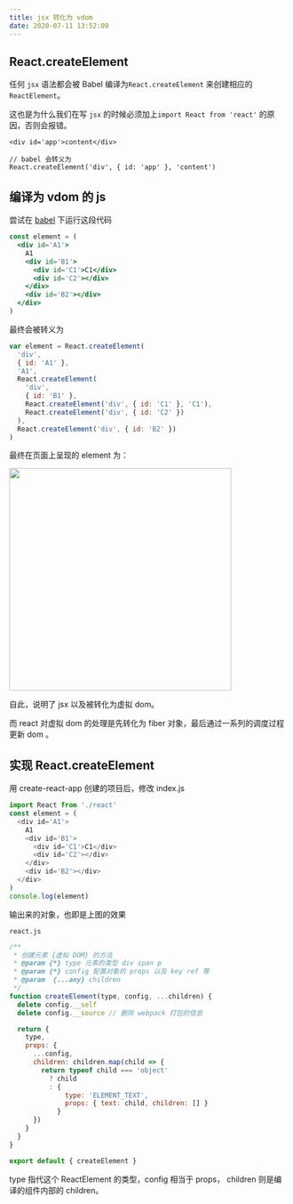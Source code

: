 ```yaml
---
title: jsx 转化为 vdom
date: 2020-07-11 13:52:09
---
```


## React.createElement

任何 `jsx` 语法都会被 Babel 编译为`React.createElement` 来创建相应的 `ReactElement`。

这也是为什么我们在写 `jsx` 的时候必须加上`import React from 'react'` 的原因，否则会报错。

```JSX
<div id='app'>content</div>

// babel 会转义为
React.createElement('div', { id: 'app' }, 'content')
```

## 编译为 vdom 的 js

尝试在 [babel](https://www.babeljs.cn/repl) 下运行这段代码

```jsx
const element = (
  <div id='A1'>
    A1
    <div id='B1'>
      <div id='C1'>C1</div>
      <div id='C2'></div>
    </div>
    <div id='B2'></div>
  </div>
)
```

最终会被转义为

```js
var element = React.createElement(
  'div',
  { id: 'A1' },
  'A1',
  React.createElement(
    'div',
    { id: 'B1' },
    React.createElement('div', { id: 'C1' }, 'C1'),
    React.createElement('div', { id: 'C2' })
  ),
  React.createElement('div', { id: 'B2' })
)
```

最终在页面上呈现的 element 为：

<img style='height: 400px' src='https://gitee.com/alvin0216/cdn/raw/master/img/react/v-dom.png' />

自此，说明了 jsx 以及被转化为虚拟 dom。

而 react 对虚拟 dom 的处理是先转化为 fiber 对象，最后通过一系列的调度过程更新 dom 。

## 实现 React.createElement

用 create-react-app 创建的项目后，修改 index.js

```js
import React from './react'
const element = (
  <div id='A1'>
    A1
    <div id='B1'>
      <div id='C1'>C1</div>
      <div id='C2'></div>
    </div>
    <div id='B2'></div>
  </div>
)
console.log(element)
```

输出来的对象，也即是上图的效果

`react.js`

```js
/**
 * 创建元素 {虚拟 DOM} 的方法
 * @param {*} type 元素的类型 div span p
 * @param {*} config 配置对象的 props 以及 key ref 等
 * @param  {...any} children
 */
function createElement(type, config, ...children) {
  delete config.__self
  delete config.__source // 删除 webpack 打包的信息

  return {
    type,
    props: {
      ...config,
      children: children.map(child => {
        return typeof child === 'object'
          ? child
          : {
              type: 'ELEMENT_TEXT',
              props: { text: child, children: [] }
            }
      })
    }
  }
}

export default { createElement }
```

type 指代这个 ReactElement 的类型，config 相当于 props， children 则是编译的组件内部的 children。
